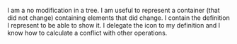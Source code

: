 I am a no modification in a tree. I am useful to represent a container (that did not change) containing elements that did change. I contain the definition I represent to be able to show it. I delegate the icon to my definition and I know how to calculate a conflict with other operations.